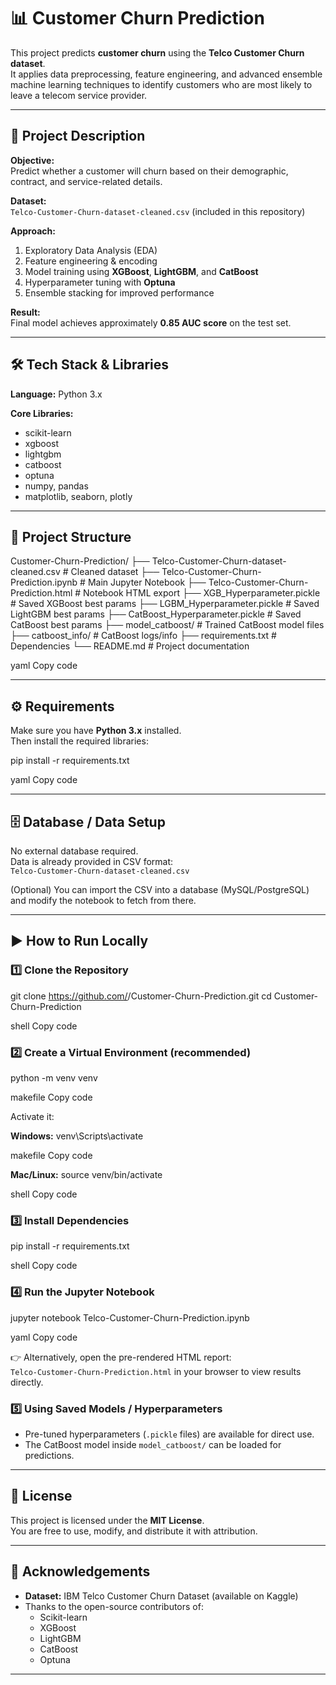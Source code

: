 # 📊 Customer Churn Prediction

This project predicts **customer churn** using the **Telco Customer Churn dataset**.  
It applies data preprocessing, feature engineering, and advanced ensemble machine learning techniques to identify customers who are most likely to leave a telecom service provider.

---

## 🚀 Project Description

**Objective:**  
Predict whether a customer will churn based on their demographic, contract, and service-related details.

**Dataset:**  
`Telco-Customer-Churn-dataset-cleaned.csv` (included in this repository)

**Approach:**
1. Exploratory Data Analysis (EDA)  
2. Feature engineering & encoding  
3. Model training using **XGBoost**, **LightGBM**, and **CatBoost**  
4. Hyperparameter tuning with **Optuna**  
5. Ensemble stacking for improved performance  

**Result:**  
Final model achieves approximately **0.85 AUC score** on the test set.

---

## 🛠️ Tech Stack & Libraries

**Language:** Python 3.x  

**Core Libraries:**
- scikit-learn  
- xgboost  
- lightgbm  
- catboost  
- optuna  
- numpy, pandas  
- matplotlib, seaborn, plotly  

---

## 📂 Project Structure

Customer-Churn-Prediction/
├── Telco-Customer-Churn-dataset-cleaned.csv # Cleaned dataset
├── Telco-Customer-Churn-Prediction.ipynb # Main Jupyter Notebook
├── Telco-Customer-Churn-Prediction.html # Notebook HTML export
├── XGB_Hyperparameter.pickle # Saved XGBoost best params
├── LGBM_Hyperparameter.pickle # Saved LightGBM best params
├── CatBoost_Hyperparameter.pickle # Saved CatBoost best params
├── model_catboost/ # Trained CatBoost model files
├── catboost_info/ # CatBoost logs/info
├── requirements.txt # Dependencies
└── README.md # Project documentation

yaml
Copy code

---

## ⚙️ Requirements

Make sure you have **Python 3.x** installed.  
Then install the required libraries:

pip install -r requirements.txt

yaml
Copy code

---

## 🗄️ Database / Data Setup

No external database required.  
Data is already provided in CSV format:  
`Telco-Customer-Churn-dataset-cleaned.csv`

(Optional) You can import the CSV into a database (MySQL/PostgreSQL) and modify the notebook to fetch from there.

---

## ▶️ How to Run Locally

### 1️⃣ Clone the Repository
git clone https://github.com/<user-name>/Customer-Churn-Prediction.git
cd Customer-Churn-Prediction

shell
Copy code

### 2️⃣ Create a Virtual Environment (recommended)
python -m venv venv

makefile
Copy code

Activate it:

**Windows:**
venv\Scripts\activate

makefile
Copy code

**Mac/Linux:**
source venv/bin/activate

shell
Copy code

### 3️⃣ Install Dependencies
pip install -r requirements.txt

shell
Copy code

### 4️⃣ Run the Jupyter Notebook
jupyter notebook Telco-Customer-Churn-Prediction.ipynb

yaml
Copy code

👉 Alternatively, open the pre-rendered HTML report:  
`Telco-Customer-Churn-Prediction.html` in your browser to view results directly.

### 5️⃣ Using Saved Models / Hyperparameters
- Pre-tuned hyperparameters (`.pickle` files) are available for direct use.  
- The CatBoost model inside `model_catboost/` can be loaded for predictions.

---

## 📜 License

This project is licensed under the **MIT License**.  
You are free to use, modify, and distribute it with attribution.

---

## 🙌 Acknowledgements

- **Dataset:** IBM Telco Customer Churn Dataset (available on Kaggle)  
- Thanks to the open-source contributors of:
  - Scikit-learn  
  - XGBoost  
  - LightGBM  
  - CatBoost  
  - Optuna  

---
